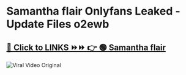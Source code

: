 
 # Samantha flair Onlyfans Leaked - Update Files o2ewb

## <h2><a href="https://clipsfans.com/Samantha_flair&ref=git">🔗 Click to LINKS ⏩⏩ 👉 🟢 Samantha flair </a></h2>

<a href="https://clipsfans.com/Samantha_flair&ref=git" rel="nofollow" data-target="animated-image.originalLink"><img src="https://i.ibb.co.com/xMMVF88/686577567.gif" alt="Viral Video Original" style="max-width: 100%; display: inline-block;" data-target="animated-image.originalImage"></a>

